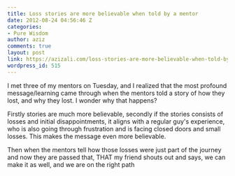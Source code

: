 ```yaml
---
title: Loss stories are more believable when told by a mentor
date: 2012-08-24 04:56:46 Z
categories:
- Pure Wisdom
author: aziz
comments: true
layout: post
link: https://azizali.com/loss-stories-are-more-believable-when-told-by-a-mentor/
wordpress_id: 515
---
```


I met three of my mentors on Tuesday, and I realized that the most profound message/learning came through when the mentors told a story of how they lost, and why they lost. I wonder why that happens?

Firstly stories are much more believable, secondly if the stories consists of losses and initial disappointments, it aligns with a regular guy's experience, who is also going through frustration and is facing closed doors and small losses. This makes the message even more believable.

Then when the mentors tell how those losses were just part of the journey and now they are passed that, THAT my friend shouts out and says, we can make it as well, and we are on the right path
